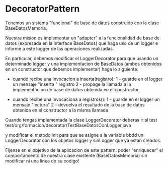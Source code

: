 # DecoratorPattern


Tenemos un sistema "funcional" de base de datos construido con la clase BaseDatosMemoria.

Nuestra mision es implementar un "adapter" a la funcionalidad de base de datos (expresada en 
la interface BaseDatos) que haga uso de un logger e informe a este logger de las operaciones
realizadas.

En particular, debemos modificar el LoggerDecorator para que usando un determinado logger y una 
implementacion de BaseDatos (ambos obtenidos en un constructor que debemos implementar) haga
lo siguiente:

- cuando recibe una invocacion a inserta(registro):
   1 - guarde en el logger un mensaje "inserta "  registro
   2 - propage la llamada a la implementacion de base de datos obtenida en el constructor
  
- cuando recibe una invocaciona a registros():
   1 - guarde en el logger un mensaje "lectura"
   2 - devuelva el resultado de la base de datos obtenida en el constructor a la misma llamada
  
Cuando tengas implementada la clase LoggerDecorator deberas ir al test 
test/org/formacion/decorator/TestBaseDatosConLogger.java

y modificar el metodo init para que se asigne a la variable bbdd un LoggerDecorator con los objetos
logger y sinLogger que ya estan creados.

Fijense en el objetivo de la aplicacion de este pattern: poder "enriquecer" el comportamiento
de nuestra clase existente (BaseDatosMemoria) sin modificar ni una linea de su codigo!
